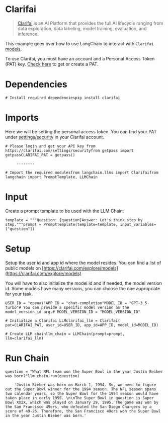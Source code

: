 Clarifai
========

> [Clarifai](https://www.clarifai.com/) is an AI Platform that provides the full AI lifecycle ranging from data exploration, data labeling, model training, evaluation, and inference.

This example goes over how to use LangChain to interact with `Clarifai` [models](https://clarifai.com/explore/models).

To use Clarifai, you must have an account and a Personal Access Token (PAT) key. [Check here](https://clarifai.com/settings/security) to get or create a PAT.

Dependencies
============

    # Install required dependenciespip install clarifai

Imports
=======

Here we will be setting the personal access token. You can find your PAT under [settings/security](https://clarifai.com/settings/security) in your Clarifai account.

    # Please login and get your API key from  https://clarifai.com/settings/securityfrom getpass import getpassCLARIFAI_PAT = getpass()

         ········

    # Import the required modulesfrom langchain.llms import Clarifaifrom langchain import PromptTemplate, LLMChain

Input
=====

Create a prompt template to be used with the LLM Chain:

    template = """Question: {question}Answer: Let's think step by step."""prompt = PromptTemplate(template=template, input_variables=["question"])

Setup
=====

Setup the user id and app id where the model resides. You can find a list of public models on [https://clarifai.com/explore/models](https://clarifai.com/explore/models)

You will have to also initialize the model id and if needed, the model version id. Some models have many versions, you can choose the one appropriate for your task.

    USER_ID = "openai"APP_ID = "chat-completion"MODEL_ID = "GPT-3_5-turbo"# You can provide a specific model version as the model_version_id arg.# MODEL_VERSION_ID = "MODEL_VERSION_ID"

    # Initialize a Clarifai LLMclarifai_llm = Clarifai(    pat=CLARIFAI_PAT, user_id=USER_ID, app_id=APP_ID, model_id=MODEL_ID)

    # Create LLM chainllm_chain = LLMChain(prompt=prompt, llm=clarifai_llm)

Run Chain
=========

    question = "What NFL team won the Super Bowl in the year Justin Beiber was born?"llm_chain.run(question)

        'Justin Bieber was born on March 1, 1994. So, we need to figure out the Super Bowl winner for the 1994 season. The NFL season spans two calendar years, so the Super Bowl for the 1994 season would have taken place in early 1995. \n\nThe Super Bowl in question is Super Bowl XXIX, which was played on January 29, 1995. The game was won by the San Francisco 49ers, who defeated the San Diego Chargers by a score of 49-26. Therefore, the San Francisco 49ers won the Super Bowl in the year Justin Bieber was born.'